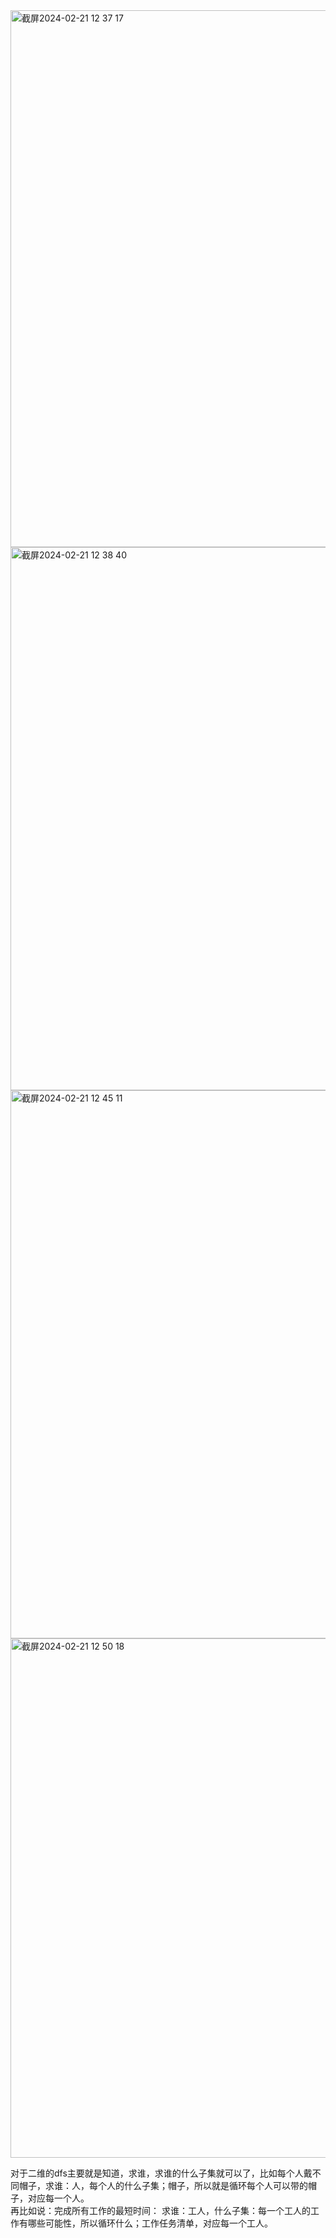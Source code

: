 <img width="859" alt="截屏2024-02-21 12 37 17" src="https://github.com/xkong-study/gucheng_algorithm/assets/100473178/66af35b5-9f9f-41e2-8728-df05b76d730d">

<img width="869" alt="截屏2024-02-21 12 38 40" src="https://github.com/xkong-study/gucheng_algorithm/assets/100473178/50e340d0-e7fd-4c27-8d4a-e656ddcd4d97">

<img width="877" alt="截屏2024-02-21 12 45 11" src="https://github.com/xkong-study/gucheng_algorithm/assets/100473178/8da3b611-c8b0-4377-ac42-48ee7225c412">

<img width="831" alt="截屏2024-02-21 12 50 18" src="https://github.com/xkong-study/gucheng_algorithm/assets/100473178/6a4b67b3-e23f-4e33-a890-0d1417f5c697">


对于二维的dfs主要就是知道，求谁，求谁的什么子集就可以了，比如每个人戴不同帽子，求谁：人，每个人的什么子集；帽子，所以就是循环每个人可以带的帽子，对应每一个人。          
再比如说：完成所有工作的最短时间： 求谁：工人，什么子集：每一个工人的工作有哪些可能性，所以循环什么；工作任务清单，对应每一个工人。    
